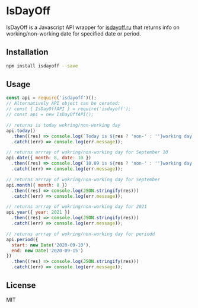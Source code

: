 # IsDayOff 

IsDayOff is a Javascript API wrapper for [isdayoff.ru](https://isdayoff.ru) that returns info on working/non-working date for specified date or period.

## Installation

```bash
npm install isdayoff --save
```

## Usage

```js
const api = require('isdayoff')();
// Alternatively API object can be cerated:
// const { IsDayOffAPI } = require('isdayoff');
// const api = new IsDayOffAPI();

// returns is today wokring/non-working day
api.today()
  .then((res) => console.log(`Today is ${res ? 'non-' : ''}working day.`))
  .catch((err) => console.log(err.message));

// returns arrray of wokring/non-working day for September 10
api.date({ month: 8, date: 10 }) 
  .then((res) => console.log(`10.09 is ${res ? 'non-' : ''}working day.`))
  .catch((err) => console.log(err.message));

// returns arrray of wokring/non-working day for September
api.month({ month: 8 })
  .then((res) => console.log(JSON.stringify(res)))
  .catch((err) => console.log(err.message));

// returns arrray of wokring/non-working day for 2021
api.year({ year: 2021 }) 
  .then((res) => console.log(JSON.stringify(res)))
  .catch((err) => console.log(err.message));

// returns arrray of wokring/non-working day for periodd
api.period({
  start: new Date('2020-09-10'),
  end: new Date('2020-09-15')
})
  .then((res) => console.log(JSON.stringify(res)))
  .catch((err) => console.log(err.message));

```

## License

MIT

